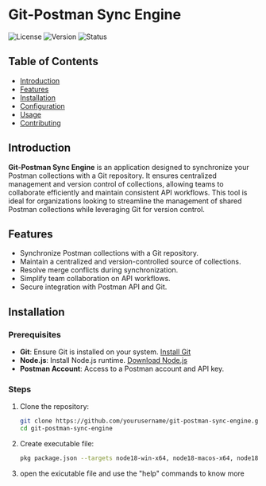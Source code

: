 # Git-Postman Sync Engine
![License](https://img.shields.io/badge/license-MIT-blue)
![Version](https://img.shields.io/badge/version-1.0-green)
![Status](https://img.shields.io/badge/status-active-brightgreen)
## Table of Contents
- [Introduction](#introduction)
- [Features](#features)
- [Installation](#installation)
- [Configuration](#configuration)
- [Usage](#usage)
- [Contributing](#contributing)
## Introduction
**Git-Postman Sync Engine** is an application designed to synchronize your Postman collections with a Git repository. It ensures centralized management and version control of collections, allowing teams to collaborate efficiently and maintain consistent API workflows.
This tool is ideal for organizations looking to streamline the management of shared Postman collections while leveraging Git for version control.
## Features
- Synchronize Postman collections with a Git repository.
- Maintain a centralized and version-controlled source of collections.
- Resolve merge conflicts during synchronization.
- Simplify team collaboration on API workflows.
- Secure integration with Postman API and Git.
## Installation
### Prerequisites
- **Git**: Ensure Git is installed on your system. [Install Git](https://git-scm.com/)
- **Node.js**: Install Node.js runtime. [Download Node.js](https://nodejs.org/)
- **Postman Account**: Access to a Postman account and API key.
### Steps
1. Clone the repository:
   ```bash
   git clone https://github.com/yourusername/git-postman-sync-engine.git
   cd git-postman-sync-engine
2. Create executable file:
   ```bash
   pkg package.json --targets node18-win-x64, node18-macos-x64, node18-linux-x64
3. open the exicutable file and use the "help" commands to know more
